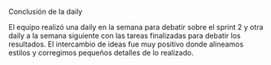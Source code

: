 Conclusión de la daily

El equipo realizó una daily en la semana para debatir sobre el sprint 2 y otra daily a la semana siguiente con las tareas finalizadas para debatir los resultados. El intercambio de ideas fue muy positivo donde alineamos estilos y corregimos pequeños detalles de lo realizado.

